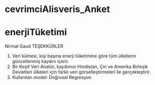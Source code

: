 # cevrimciAlisveris_Anket

# enerjiTüketimi
Nirmal Gaud TEŞEKKÜRLER

1. Veri kümesi, kişi başına enerji tüketimine göre tüm ülkelerin güncellenmiş kaydını içerir.
2. Bir Keşif Veri Analizi, kaydımızı Hindistan, Çin ve Amerika Birleşik Devletleri ülkeleri için farklı veri görselleştirmeleri ile gerçekleştirir.
3. Kullanılan model: Doğrusal Regresyon


